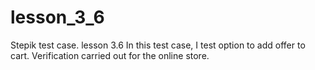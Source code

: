 # lesson_3_6
Stepik test case. lesson 3.6
In this test case, I test option to add offer to cart. Verification carried out for the online store.
